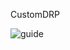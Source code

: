 CustomDRP

![guide](https://user-images.githubusercontent.com/60589309/161002845-80d1edb5-4b07-47d1-9366-fbf6935d562a.png)
